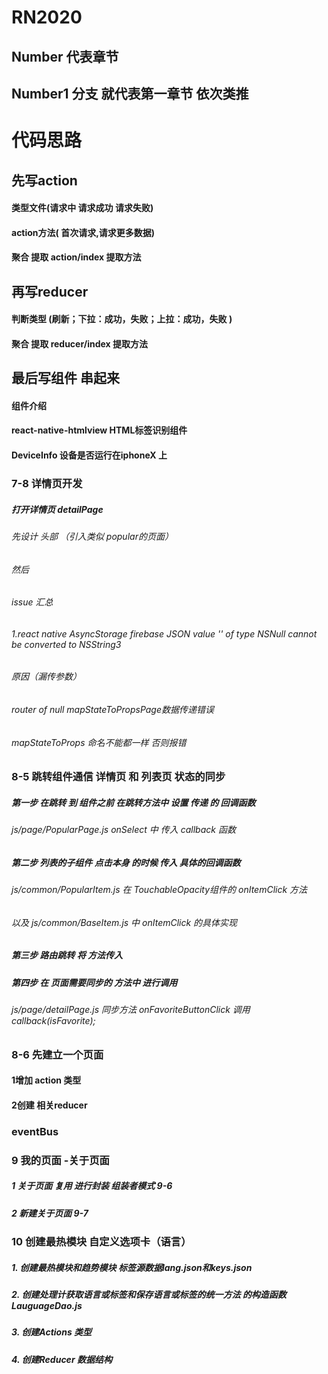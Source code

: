 # RN2020
## Number 代表章节
## Number1 分支 就代表第一章节 依次类推
# 代码思路
## 先写action 
#### 类型文件(请求中 请求成功 请求失败)
#### action方法( 首次请求,请求更多数据)
#### 聚合 提取 action/index 提取方法
## 再写reducer 
#### 判断类型 (刷新；下拉：成功，失败；上拉：成功，失败 )
#### 聚合 提取 reducer/index 提取方法
## 最后写组件 串起来
#### 组件介绍
#### react-native-htmlview HTML标签识别组件
#### DeviceInfo 设备是否运行在iphoneX 上

### 7-8 详情页开发

##### 打开详情页 detailPage  
###### 先设计 头部  （引入类似 popular的页面）
###### 然后

###### issue 汇总 
###### 1.react native AsyncStorage firebase JSON value '<null>' of type NSNull cannot be converted to NSString3
###### 原因（漏传参数）
###### router of null  mapStateToPropsPage数据传递错误 
###### mapStateToProps 命名不能都一样 否则报错
### 8-5 跳转组件通信    详情页 和 列表页 状态的同步
##### 第一步 在跳转 到 组件之前 在跳转方法中 设置 传递 的 回调函数
###### js/page/PopularPage.js    onSelect 中 传入 callback 函数
##### 第二步 列表的子组件 点击本身 的时候 传入 具体的回调函数 
###### js/common/PopularItem.js  在 TouchableOpacity组件的 onItemClick 方法 
###### 以及 js/common/BaseItem.js  中 onItemClick 的具体实现
##### 第三步 路由跳转 将 方法传入
##### 第四步 在 页面需要同步的 方法中 进行调用 
###### js/page/detailPage.js 同步方法 onFavoriteButtonClick 调用 callback(isFavorite);

### 8-6 先建立一个页面
#### 1增加 action 类型
#### 2创建 相关reducer 
### eventBus

### 9 我的页面 -关于页面
##### 1 关于页面 复用 进行封装 组装者模式 9-6
##### 2 新建关于页面  9-7

### 10 创建最热模块 自定义选项卡（语言）
##### 1. 创建最热模块和趋势模块 标签源数据lang.json和keys.json
##### 2. 创建处理计获取语言或标签和保存语言或标签的统一方法 的构造函数LauguageDao.js
##### 3. 创建Actions 类型
##### 4. 创建Reducer 数据结构
